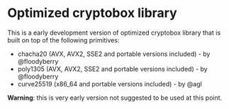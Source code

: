 # Optimized cryptobox library

This is a early development version of optimized cryptobox library that is built on top of the following primitives:

* chacha20 (AVX, AVX2, SSE2 and portable versions included) - by @floodyberry
* poly1305 (AVX, AVX2, SSE2 and portable versions included) - by @floodyberry
* curve25519 (x86_64 and portable versions included) - by @agl

**Warning**: this is very early version not suggested to be used at this point.
